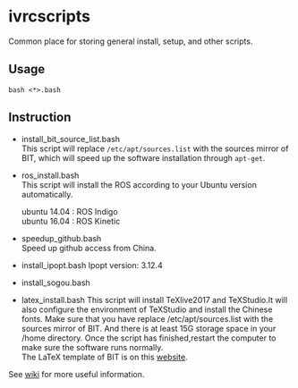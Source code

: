 # ivrcscripts
Common place for storing general install, setup, and other scripts.

## Usage

```
bash <*>.bash
```


## Instruction
* install_bit_source_list.bash   
This script will replace `/etc/apt/sources.list` with the sources mirror of BIT, which will speed up the software installation through `apt-get`.


* ros_install.bash  
This script will install the ROS according to your Ubuntu version automatically.

  ubuntu 14.04 : ROS Indigo   
  ubuntu 16.04 : ROS Kinetic   


* speedup_github.bash   
Speed up github access from China.


* install_ipopt.bash
Ipopt version: 3.12.4


* install_sogou.bash


* latex_install.bash
This script will install TeXlive2017 and TeXStudio.It will also configure the environment of TeXStudio and install the Chinese fonts.
Make sure that you have replace /etc/apt/sources.list with the sources mirror of BIT. And there is at least 15G storage space in your /home directory.
Once the script has finished,restart the computer to make sure the software runs normally.   
The LaTeX template of BIT is on this [website](https://coding.net/u/aRagdoll/p/LaTex-template/git). 


See [wiki](https://github.com/bit-ivrc/ivrcscripts/wiki) for more useful information.
